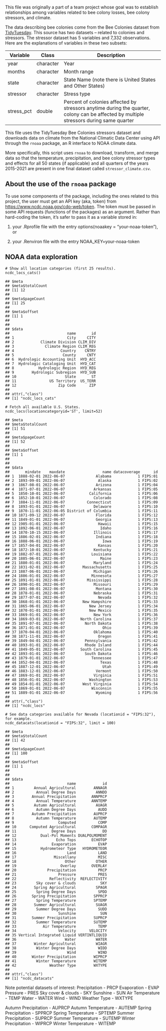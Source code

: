 This file was originally a part of a team project whose goal was to
establish relationships among variables related to bee colony losses,
bee colony stressors, and climate.

The data describing bee colonies come from the Bee Colonies dataset from
[TidyTuesday](https://github.com/rfordatascience/tidytuesday/blob/master/data/2022/2022-01-11/readme.md#bee-colonies).
This source has two datasets – related to colonies and stressors. The
stressor dataset has 5 variables and 7,332 observations. Here are the
explanations of variables in these two subsets:

<table>
<colgroup>
<col style="width: 7%" />
<col style="width: 6%" />
<col style="width: 85%" />
</colgroup>
<thead>
<tr class="header">
<th>Variable</th>
<th>Class</th>
<th>Description</th>
</tr>
</thead>
<tbody>
<tr class="odd">
<td>year</td>
<td>character</td>
<td>Year</td>
</tr>
<tr class="even">
<td>months</td>
<td>character</td>
<td>Month range</td>
</tr>
<tr class="odd">
<td>state</td>
<td>character</td>
<td>State Name (note there is United States and Other States)</td>
</tr>
<tr class="even">
<td>stressor</td>
<td>character</td>
<td>Stress type</td>
</tr>
<tr class="odd">
<td>stress_pct</td>
<td>double</td>
<td>Percent of colonies affected by stressors anytime during the
quarter, colony can be affected by multiple stressors during same
quarter</td>
</tr>
</tbody>
</table>

This file uses the TidyTuesday Bee Colonies stressors dataset and
downloads data on climate from the National Climatic Data Center using
API through the `rnoaa` package, an R interface to NOAA climate data.

More specifically, this script uses `rnoaa` to download, transform, and
merge data so that the temperature, precipitation, and bee colony
stressor types and effects for all 50 states (if applicable) and all
quarters of the years 2015-2021 are present in one final dataset called
`stressor_climate.csv`.

## About the use of the `rnoaa` package

To use some components of the package, including the ones related to
this project, the user must get an API key (aka, token) from
<https://www.ncdc.noaa.gov/cdo-web/token>. The token must be passed in
some API requests (functions of the packages) as an argument. Rather
than hard-coding the token, it’s safer to pass it as a variable stored
in:

1.  your .Rprofile file with the entry options(noaakey =
    “your-noaa-token”), or

2.  your .Renviron file with the entry NOAA\_KEY=your-noaa-token

## NOAA data exploration

    # Show all location categories (first 25 results).
    ncdc_locs_cats()

    ## $meta
    ## $meta$totalCount
    ## [1] 12
    ## 
    ## $meta$pageCount
    ## [1] 25
    ## 
    ## $meta$offset
    ## [1] 1
    ## 
    ## 
    ## $data
    ##                          name       id
    ## 1                        City     CITY
    ## 2            Climate Division CLIM_DIV
    ## 3              Climate Region CLIM_REG
    ## 4                     Country    CNTRY
    ## 5                      County     CNTY
    ## 6  Hydrologic Accounting Unit  HYD_ACC
    ## 7  Hydrologic Cataloging Unit  HYD_CAT
    ## 8           Hydrologic Region  HYD_REG
    ## 9        Hydrologic Subregion  HYD_SUB
    ## 10                      State       ST
    ## 11               US Territory  US_TERR
    ## 12                   Zip Code      ZIP
    ## 
    ## attr(,"class")
    ## [1] "ncdc_locs_cats"

    # Fetch all available U.S. States.
    ncdc_locs(locationcategoryid='ST', limit=52)

    ## $meta
    ## $meta$totalCount
    ## [1] 51
    ## 
    ## $meta$pageCount
    ## [1] 52
    ## 
    ## $meta$offset
    ## [1] 1
    ## 
    ## 
    ## $data
    ##       mindate    maxdate                 name datacoverage      id
    ## 1  1888-02-01 2022-06-07              Alabama            1 FIPS:01
    ## 2  1893-09-01 2022-06-07               Alaska            1 FIPS:02
    ## 3  1867-08-01 2022-06-07              Arizona            1 FIPS:04
    ## 4  1871-07-01 2022-06-07             Arkansas            1 FIPS:05
    ## 5  1850-10-01 2022-06-07           California            1 FIPS:06
    ## 6  1852-10-01 2022-06-07             Colorado            1 FIPS:08
    ## 7  1884-11-01 2022-06-07          Connecticut            1 FIPS:09
    ## 8  1893-01-01 2022-06-07             Delaware            1 FIPS:10
    ## 9  1870-11-01 2022-06-05 District of Columbia            1 FIPS:11
    ## 10 1871-09-12 2022-06-07              Florida            1 FIPS:12
    ## 11 1849-01-01 2022-06-07              Georgia            1 FIPS:13
    ## 12 1905-01-01 2022-06-07               Hawaii            1 FIPS:15
    ## 13 1892-06-01 2022-06-07                Idaho            1 FIPS:16
    ## 14 1870-10-15 2022-06-07             Illinois            1 FIPS:17
    ## 15 1886-02-01 2022-06-07              Indiana            1 FIPS:18
    ## 16 1888-06-01 2022-06-07                 Iowa            1 FIPS:19
    ## 17 1857-04-01 2022-06-07               Kansas            1 FIPS:20
    ## 18 1872-10-01 2022-06-07             Kentucky            1 FIPS:21
    ## 19 1882-07-01 2022-06-07            Louisiana            1 FIPS:22
    ## 20 1885-06-01 2022-06-07                Maine            1 FIPS:23
    ## 21 1880-01-01 2022-06-07             Maryland            1 FIPS:24
    ## 22 1831-02-01 2022-06-07        Massachusetts            1 FIPS:25
    ## 23 1887-06-01 2022-06-07             Michigan            1 FIPS:26
    ## 24 1886-01-01 2022-06-07            Minnesota            1 FIPS:27
    ## 25 1891-01-01 2022-06-07          Mississippi            1 FIPS:28
    ## 26 1890-01-01 2022-06-07             Missouri            1 FIPS:29
    ## 27 1891-08-01 2022-06-07              Montana            1 FIPS:30
    ## 28 1878-01-01 2022-06-07             Nebraska            1 FIPS:31
    ## 29 1877-07-01 2022-06-07               Nevada            1 FIPS:32
    ## 30 1868-01-01 2022-06-07        New Hampshire            1 FIPS:33
    ## 31 1865-06-01 2022-06-07           New Jersey            1 FIPS:34
    ## 32 1870-01-01 2022-06-07           New Mexico            1 FIPS:35
    ## 33 1869-01-01 2022-06-07             New York            1 FIPS:36
    ## 34 1869-03-01 2022-06-07       North Carolina            1 FIPS:37
    ## 35 1891-07-01 2022-06-07         North Dakota            1 FIPS:38
    ## 36 1871-01-01 2022-06-07                 Ohio            1 FIPS:39
    ## 37 1870-04-01 2022-06-07             Oklahoma            1 FIPS:40
    ## 38 1871-11-01 2022-06-07               Oregon            1 FIPS:41
    ## 39 1849-04-01 2022-06-07         Pennsylvania            1 FIPS:42
    ## 40 1893-01-01 2022-06-07         Rhode Island            1 FIPS:44
    ## 41 1849-05-01 2022-06-07       South Carolina            1 FIPS:45
    ## 42 1893-01-01 2022-06-07         South Dakota            1 FIPS:46
    ## 43 1879-01-01 2022-06-07            Tennessee            1 FIPS:47
    ## 44 1852-04-01 2022-06-07                Texas            1 FIPS:48
    ## 45 1887-12-01 2022-06-07                 Utah            1 FIPS:49
    ## 46 1883-12-01 2022-06-07              Vermont            1 FIPS:50
    ## 47 1869-01-01 2022-06-07             Virginia            1 FIPS:51
    ## 48 1856-01-01 2022-06-07           Washington            1 FIPS:53
    ## 49 1854-01-01 2022-06-07        West Virginia            1 FIPS:54
    ## 50 1869-01-01 2022-06-07            Wisconsin            1 FIPS:55
    ## 51 1889-01-01 2022-06-07              Wyoming            1 FIPS:56
    ## 
    ## attr(,"class")
    ## [1] "ncdc_locs"

    # See data categories available for Nevada (locationid = "FIPS:32"), for example.
    ncdc_datacats(locationid = "FIPS:32", limit = 100)

    ## $meta
    ## $meta$totalCount
    ## [1] 42
    ## 
    ## $meta$pageCount
    ## [1] 100
    ## 
    ## $meta$offset
    ## [1] 1
    ## 
    ## 
    ## $data
    ##                          name            id
    ## 1         Annual Agricultural        ANNAGR
    ## 2          Annual Degree Days         ANNDD
    ## 3        Annual Precipitation       ANNPRCP
    ## 4          Annual Temperature       ANNTEMP
    ## 5         Autumn Agricultural         AUAGR
    ## 6          Autumn Degree Days          AUDD
    ## 7        Autumn Precipitation        AUPRCP
    ## 8          Autumn Temperature        AUTEMP
    ## 9                    Computed          COMP
    ## 10      Computed Agricultural       COMPAGR
    ## 11                Degree Days            DD
    ## 12           Dual-Pol Moments DUALPOLMOMENT
    ## 13                  Echo Tops       ECHOTOP
    ## 14                Evaporation          EVAP
    ## 15           Hydrometeor Type   HYDROMETEOR
    ## 16                       Land          LAND
    ## 17                 Miscellany          MISC
    ## 18                      Other         OTHER
    ## 19                    Overlay       OVERLAY
    ## 20              Precipitation          PRCP
    ## 21                   Pressure          PRES
    ## 22               Reflectivity  REFLECTIVITY
    ## 23         Sky cover & clouds           SKY
    ## 24        Spring Agricultural         SPAGR
    ## 25         Spring Degree Days          SPDD
    ## 26       Spring Precipitation        SPPRCP
    ## 27         Spring Temperature        SPTEMP
    ## 28        Summer Agricultural         SUAGR
    ## 29         Summer Degree Days          SUDD
    ## 30                   Sunshine           SUN
    ## 31       Summer Precipitation        SUPRCP
    ## 32         Summer Temperature        SUTEMP
    ## 33            Air Temperature          TEMP
    ## 34                   Velocity      VELOCITY
    ## 35 Vertical Integrated Liquid VERTINTLIQUID
    ## 36                      Water         WATER
    ## 37        Winter Agricultural         WIAGR
    ## 38         Winter Degree Days          WIDD
    ## 39                       Wind          WIND
    ## 40       Winter Precipitation        WIPRCP
    ## 41         Winter Temperature        WITEMP
    ## 42               Weather Type        WXTYPE
    ## 
    ## attr(,"class")
    ## [1] "ncdc_datacats"

Note potential datasets of interest: Precipitation - PRCP Evaporation -
EVAP Pressure - PRES Sky cover & clouds - SKY Sunshine - SUN Air
Temperature - TEMP Water - WATER Wind - WIND Weather Type - WXTYPE

Autumn Precipitation - AUPRCP Autumn Temperature - AUTEMP Spring
Precipitation - SPPRCP Spring Temperature - SPTEMP Summer
Precipitation - SUPRCP Summer Temperature - SUTEMP Winter
Precipitation - WIPRCP Winter Temperature - WITEMP
